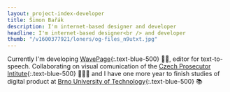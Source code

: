 ```yaml
---
layout: project-index-developer
title: Šimon Bařák
description: I'm internet-based designer and developer
headline: I'm internet-based designer<br /> and developer
thumb: "/v1600377921/loners/og-files_n9utxt.jpg"
---
```


Currently I'm developing [WavePage](https://wavepage.app/){:.text-blue-500} 👋🏼, editor for text-to-speech. Collaborating on visual comunication of the [Czech Prosecutor Intitute](https://www.behance.net/gallery/96467527/Czech-Prosecutor-Institute/){:.text-blue-500} 👨🏽‍💼 and I have one more year to finish studies of digital product at [Brno University of Technology](https://www.vutbr.cz/en/){:.text-blue-500} 📚
